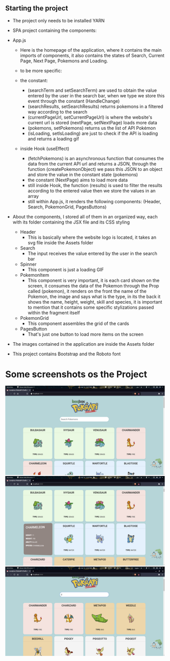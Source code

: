 ## Starting the project
- The project only needs to be installed YARN

- SPA project containing the components:
- App.js
	- Here is the homepage of the application, where it contains the main imports of components, it also contains the states of Search, Current Page, Next Page, Pokemons and Loading.
	- to be more specific:
	- the constant:
		- (searchTerm and setSearchTerm) are used to obtain the value entered by the user in the search bar, when we type we store this event through the constant (HandleChange)
		- (searchResults, setSearchResults) returns pokemons in a filtered way according to the search
		- (currentPageUrl, setCurrentPageUrl) is where the website's current url is stored
        (nextPage, setNextPage) loads more data
		- (pokemons, setPokemons) returns us the list of API Pokémon
		- (isLoading, setIsLoading) are just to check if the API is loading and returns a loading gif

	- inside Hook (useEffect) 
		- (fetchPokemons) is an asynchronous function that consumes the data from the current API url and returns a JSON, through the function 			(createPokemonObject) we pass this JSON to an object and store the value in the constant state (pokemons)
		- the constant (NextPage) aims to load more data
		- still inside Hook, the function (results) is used to filter the results according to the entered value then we store the values ​​in an array
		- still within App.js, it renders the following components: (Header, Search, PokemonGrid, PagesButtons)

- About the components, I stored all of them in an organized way, each with its folder containing the JSX file and its CSS styling
	- Header
		- This is basically where the website logo is located, it takes an svg file inside the Assets folder
	- Search
		- The input receives the value entered by the user in the search bar
	- Spinner
		- This component is just a loading GIF
	- PokemonItem
		- This component is very important, it is each card shown on the screen, it consumes the data of the Pokemon through the Prop called (pokemon), it renders on the front the name of the Pokemon, the image and says what is the type, in its the back it shows the name, height, weight, skill and species, it is important to mention that it contains some specific stylizations passed within the fragment itself
	- PokemonGrid
		- This component assembles the grid of the cards
	- PagesButton
		- That's just one button to load more items on the screen

- The images contained in the application are inside the Assets folder

- This project contains Bootstrap and the Roboto font

# Some screenshots os the Project
![](images/screenshot1.jpg)
![](images/screenshot2.jpg)
![](images/screenshot3.jpg)
